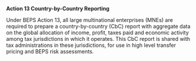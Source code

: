 **Action 13 Country-by-Country Reporting**

Under BEPS Action 13, all large multinational enterprises (MNEs) are required to prepare a country-by-country (CbC) report with aggregate data on the global allocation of income, profit, taxes paid and economic activity among tax jurisdictions in which it operates. This CbC report is shared with tax administrations in these jurisdictions, for use in high level transfer pricing and BEPS risk assessments.